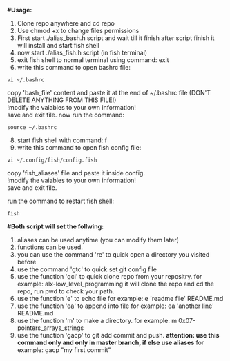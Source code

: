 **#Usage:**
1. Clone repo anywhere and cd repo
2. Use chmod +x to change files permissions
3. First start ./alias_bash.h script and wait till it finish
after script finish it will install and start fish shell 
5. now start ./alias_fish.h script (in fish terminal)
6. exit fish shell to normal terminal using command: exit
7. write this command to open bashrc file: 
~~~
vi ~/.bashrc
~~~
copy 'bash_file' content and paste it at the end of ~/.bashrc file (DON'T DELETE ANYTHING FROM THIS FILE!)<br>
!modify the vaiables to your own information!<br>
save and exit file. <be>
now run the command: 
~~~
source ~/.bashrc
~~~
8. start fish shell with command: f
9. write this command to open fish config file:
~~~
vi ~/.config/fish/config.fish
~~~
copy 'fish_aliases' file and paste it inside config.<br>
!modify the vaiables to your own information!<br>
save and exit file.<br>

run the command to restart fish shell:
~~~
fish
~~~


**#Both script will set the follwing:**
1. aliases can be used anytime (you can modify them later)
2. functions can be used.
3. you can use the command 're' to quick open a directory you visited before
4. use the command 'gtc' to quick set git config file
5. use the function 'gcl' to quick clone repo from your repositry. 
for example: alx-low_level_programming
it will clone the repo and cd the repo, run pwd to check your path.
6. use the function 'e' to echo file
for example: e 'readme file' README.md
7. use the function 'ea' to append into file
for example: ea 'another line' README.md
8. use the function 'm' to make a directory.
for example: m 0x07-pointers_arrays_strings
9. use the function 'gacp' to git add commit and push.
**attention: use this command only and only in master branch, if else use aliases**
for example: gacp "my first commit"

